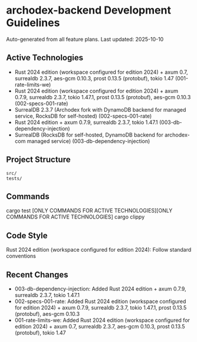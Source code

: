 # archodex-backend Development Guidelines

Auto-generated from all feature plans. Last updated: 2025-10-10

## Active Technologies
- Rust 2024 edition (workspace configured for edition 2024) + axum 0.7, surrealdb 2.3.7, aes-gcm 0.10.3, prost 0.13.5 (protobuf), tokio 1.47 (001-rate-limits-we)
- Rust 2024 edition (workspace configured for edition 2024) + axum 0.7.9, surrealdb 2.3.7, tokio 1.47.1, prost 0.13.5 (protobuf), aes-gcm 0.10.3 (002-specs-001-rate)
- SurrealDB 2.3.7 (Archodex fork with DynamoDB backend for managed service, RocksDB for self-hosted) (002-specs-001-rate)
- Rust 2024 edition + axum 0.7.9, surrealdb 2.3.7, tokio 1.47.1 (003-db-dependency-injection)
- SurrealDB (RocksDB for self-hosted, DynamoDB backend for archodex-com managed service) (003-db-dependency-injection)

## Project Structure
```
src/
tests/
```

## Commands
cargo test [ONLY COMMANDS FOR ACTIVE TECHNOLOGIES][ONLY COMMANDS FOR ACTIVE TECHNOLOGIES] cargo clippy

## Code Style
Rust 2024 edition (workspace configured for edition 2024): Follow standard conventions

## Recent Changes
- 003-db-dependency-injection: Added Rust 2024 edition + axum 0.7.9, surrealdb 2.3.7, tokio 1.47.1
- 002-specs-001-rate: Added Rust 2024 edition (workspace configured for edition 2024) + axum 0.7.9, surrealdb 2.3.7, tokio 1.47.1, prost 0.13.5 (protobuf), aes-gcm 0.10.3
- 001-rate-limits-we: Added Rust 2024 edition (workspace configured for edition 2024) + axum 0.7, surrealdb 2.3.7, aes-gcm 0.10.3, prost 0.13.5 (protobuf), tokio 1.47

<!-- MANUAL ADDITIONS START -->
<!-- MANUAL ADDITIONS END -->
